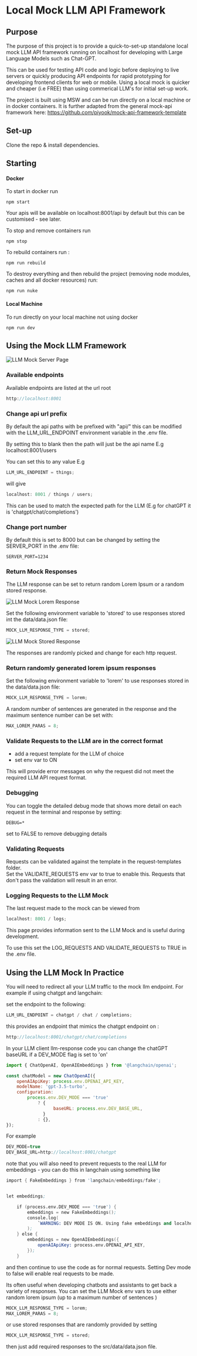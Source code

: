 # Local Mock LLM API Framework

## Purpose

The purpose of this project is to provide a quick-to-set-up standalone local mock LLM API framework running on localhost for developing with Large Language Models such as Chat-GPT.

This can be used for testing API code and logic before deploying to live servers or quickly producing API endpoints for rapid prototyping for developing frontend clients for web or mobile. Using a local mock is quicker and cheaper (i.e FREE) than using commerical LLM's for initial set-up work.

The project is built using MSW and can be run directly on a local machine or in docker containers. It is further adapted from the general mock-api framework here: https://github.com/piyook/mock-api-framework-template

## Set-up

Clone the repo & install dependencies.

## Starting

#### Docker

To start in docker run

```
npm start
```

Your apis will be available on localhost:8001/api by default but this can be customised - see later.

To stop and remove containers run

```
npm stop
```

To rebuild containers run :

```
npm run rebuild
```

To destroy everything and then rebuild the project (removing node modules, caches and all docker resources) run:

```
npm run nuke
```

#### Local Machine

To run directly on your local machine not using docker

```
npm run dev
```

## Using the Mock LLM Framework

![LLM Mock Server Page](image.png)

### Available endpoints

Available endpoints are listed at the url root

```js
http://localhost:8001
```

### Change api url prefix

By default the api paths with be prefixed with "api/" this can be modified with the LLM_URL_ENDPOINT environment variable in the .env file.

By setting this to blank then the path will just be the api name E.g localhost:8001/users

You can set this to any value E.g

```js
LLM_URL_ENDPOINT = things;
```

will give

```js
localhost: 8001 / things / users;
```

This can be used to match the expected path for the LLM (E.g for chatGPT it is 'chatgpt/chat/completions')

### Change port number

By default this is set to 8000 but can be changed by setting the SERVER_PORT in the .env file:

```
SERVER_PORT=1234
```

### Return Mock Responses

The LLM response can be set to return random Lorem Ipsum or a random stored response.

![LLM Mock Lorem Response](image2.png)

Set the following environment variable to 'stored' to use responses stored int the data/data.json file:

```js
MOCK_LLM_RESPONSE_TYPE = stored;
```

![LLM Mock Stored Response](image3.png)

The responses are randomly picked and change for each http request.

### Return randomly generated lorem ipsum responses

Set the following environment variable to 'lorem' to use responses stored in the data/data.json file:

```js
MOCK_LLM_RESPONSE_TYPE = lorem;
```

A random number of sentences are generated in the response and the maximum sentence number can be set with:

```js
MAX_LOREM_PARAS = 8;
```

### Validate Requests to the LLM are in the correct format

-   add a request template for the LLM of choice
-   set env var to ON

This will provide error messages on why the request did not meet the required LLM API request format.

### Debugging

You can toggle the detailed debug mode that shows more detail on each request in the terminal and response by setting:

```
DEBUG=*
```

set to FALSE to remove debugging details

### Validating Requests

Requests can be validated against the template in the request-templates folder.  
Set the VALIDATE_REQUESTS env var to true to enable this.
Requests that don't pass the validation will result in an error.

### Logging Requests to the LLM Mock

The last request made to the mock can be viewed from

```js
localhost: 8001 / logs;
```

This page provides information sent to the LLM Mock and is useful during development.

To use this set the LOG_REQUESTS AND VALIDATE_REQUESTS to TRUE in the .env file.

## Using the LLM Mock In Practice

You will need to redirect all your LLM traffic to the mock llm endpoint. For example if using chatgpt and langchain:

set the endpoint to the following:

```js
LLM_URL_ENDPOINT = chatgpt / chat / completions;
```

this provides an endpoint that mimics the chatgpt endpoint on :

```js
http://localhost:8001/chatgpt/chat/completions

```

In your LLM client llm-response code you can change the chatGPT baseURL if a DEV_MODE flag is set to 'on'

```js
import { ChatOpenAI, OpenAIEmbeddings } from '@langchain/openai';

const chatModel = new ChatOpenAI({
    openAIApiKey: process.env.OPENAI_API_KEY,
    modelName: 'gpt-3.5-turbo',
    configuration:
        process.env.DEV_MODE === 'true'
            ? {
                  baseURL: process.env.DEV_BASE_URL,
              }
            : {},
});
```

For example

```js
DEV_MODE=true
DEV_BASE_URL=http://localhost:8001/chatgpt
```

note that you will also need to prevent requests to the real LLM for embeddings - you can do this in langchain using something like

```s
import { FakeEmbeddings } from 'langchain/embeddings/fake';


let embeddings;

    if (process.env.DEV_MODE === 'true') {
        embeddings = new FakeEmbeddings();
        console.log(
            `WARNING: DEV MODE IS ON. Using fake embeddings and localhost mock server on ${process.env?.DEV_BASE_URL}`,
        );
    } else {
        embeddings = new OpenAIEmbeddings({
            openAIApiKey: process.env.OPENAI_API_KEY,
        });
    }

```

and then continue to use the code as for normal requests. Setting Dev mode to false will enable real requests to be made.

Its often useful when developing chatbots and assistants to get back a variety of responses. You can set the LLM Mock env vars to use either random lorem ipsum (up to a maximum number of sentences )

```js
MOCK_LLM_RESPONSE_TYPE = lorem;
MAX_LOREM_PARAS = 8;
```

or use stored responses that are randomly provided by setting

```js
MOCK_LLM_RESPONSE_TYPE = stored;
```

then just add required responses to the src/data/data.json file.
